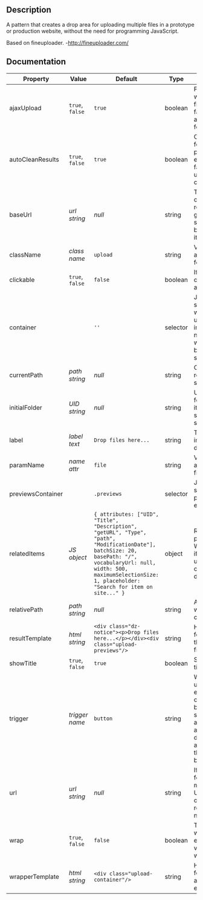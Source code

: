 ## Description

A pattern that creates a drop area for uploading multiple files in a prototype or production website, without the need for programming JavaScript.

Based on fineuploader.  -http://fineuploader.com/


## Documentation

Property | Value | Default | Type | Description
---------|-------|---------|------|------------
ajaxUpload | `true`, `false` | `true` | boolean | For letting the widget upload the files via ajax. If false the form will act like a normal form.
autoCleanResults | `true`, `false` | `true` | boolean | Condition value for the file preview in div element to fadeout after file upload is completed.
baseUrl | _url string_ | _null_ | string | To be used in conjunction with relativePath to generate submission urls based on related items.
className | _class name_ | `upload` | string | Value for class attribute in the form element.
clickable | `true`, `false` | `false` | boolean | If you can click on container to also upload.
container | | `''` | selector | JavaScript selector for where to put upload stuff into in case of form. If not provided it will be place before the first submit button.
currentPath | _path string_ | _null_ | string | Current path related items is starting with.
initialFolder | _UID string_ | _null_ | string | UID of initial folder related items widget should have selected.
label | _label text_ | `Drop files here...` | string | Text to show instead of the default
paramName | _name attr_ | `file` | string | Value for name attribute in the file input element.
previewsContainer | | `.previews` | selector | JavaScript selector for file preview in div element.
relatedItems | _JS object_ | `{ attributes: ["UID", "Title", "Description", "getURL", "Type", "path", "ModificationDate"], batchSize: 20, basePath: "/", vocabularyUrl: null, width: 500, maximumSelectionSize: 1, placeholder: "Search for item on site..." }` | object | Related items pattern options. Will only use only if relativePath is used to use correct upload destination.
relativePath | _path string_ | _null_ | string | Again, to be used with baseUrl to create upload url.
resultTemplate | _html string_ | `<div class="dz-notice"><p>Drop files here...</p></div><div class="upload-previews"/>` | string | HTML template for the element that will contain file information. 
showTitle | `true`, `false` | `true` | boolean | Show/hide the h1 title.
trigger | _trigger name_ | `button` | string | What triggers the upload.  'button' expects user to click upload button, 'auto' starts uploading automatically after the user drags something, and always hides the upload button.
url | _url string_ | _null_ | string | If not used with a form, this option must provide the URL to submit to or baseUrl with relativePath needs to be used.
wrap | `true`, `false` | `false` | boolean | True or false for wrapping this element using the value of wrapperTemplate.
wrapperTemplate | _html string_ | `<div class="upload-container"/>`| string | HTML template for wrapping around with this element.


